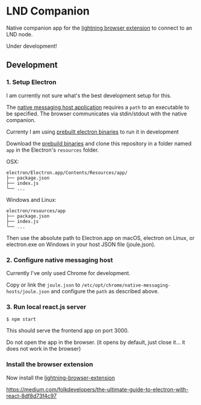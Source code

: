 # LND Companion

Native companion app for the [lightning browser extension](https://github.com/bumi/lightning-browser-extension) to connect to an LND node. 

Under development!


## Development

### 1. Setup Electron

I am currently not sure what's the best development setup for this.

The [native messaging host application](https://developer.chrome.com/docs/apps/nativeMessaging/#native-messaging-host-manifest) requires 
a `path` to an executable to be specified. The browser communicates via stdin/stdout with the native companion. 

Currenty I am using [prebuilt electron binaries](https://www.electronjs.org/docs/tutorial/application-distribution#with-prebuilt-binaries) to run it in development

Download the [prebuild binaries](https://github.com/electron/electron/releases) and clone this repository in a folder named `app` in the Electron's `resources` folder.

OSX: 
```
electron/Electron.app/Contents/Resources/app/
├── package.json
├── index.js
└── ...
```

Windows and Linux:
```
electron/resources/app
├── package.json
├── index.js
└── ...
```

Then use the absolute path to Electron.app on macOS, electron on Linux, or electron.exe on Windows in your host JSON file (joule.json).

### 2. Configure native messaging host

Currently I've only used Chrome for development.

Copy or link the `joule.json` to `/etc/opt/chrome/native-messaging-hosts/joule.json` and configure the `path` as described above.


### 3. Run local react.js server

    $ npm start

This should serve the frontend app on port 3000. 

Do not open the app in the browser. (it opens by default, just close it... it does not work in the browser)


### Install the browser extension

Now install the [lightning-browser-extension](https://github.com/bumi/lightning-browser-extension)



https://medium.com/folkdevelopers/the-ultimate-guide-to-electron-with-react-8df8d73f4c97
